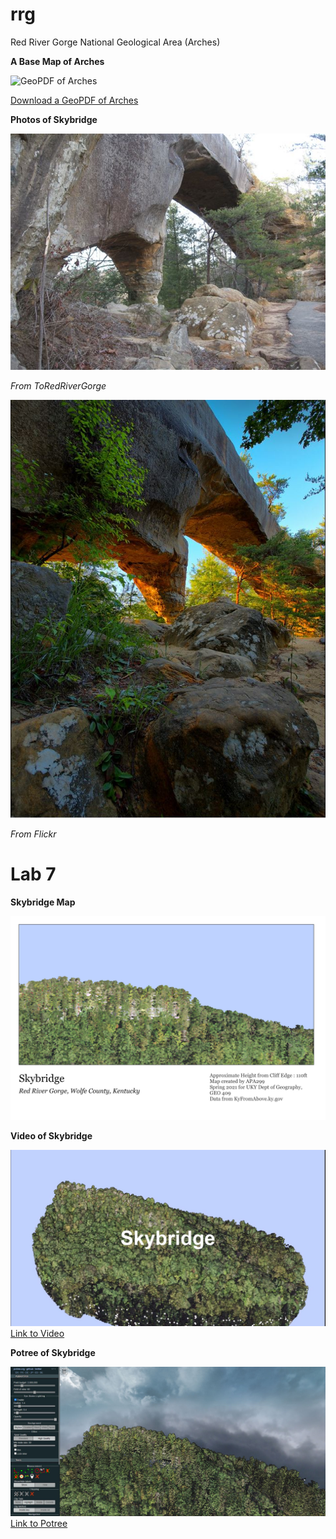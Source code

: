 # rrg

Red River Gorge National Geological Area (Arches)

**A Base Map of Arches**

![GeoPDF of Arches](graphics/rrgArches.png)

[Download a GeoPDF of Arches](basemap/rrg.pdf)


**Photos of Skybridge**

![Skybridge](graphics/sky-bridge-7.jpg)

*From ToRedRiverGorge*

![Skybridge in the Evening](graphics/skyEvening.JPG)

*From Flickr*


# Lab 7

**Skybridge Map**

![Skybridge Map](graphics/skyMAP.png)


**Video of Skybridge**

![Skybridge Screenshot](graphics/skyScreen.JPG)
[Link to Video](https://youtu.be/ig3jhBgR0bk)


**Potree of Skybridge**

![Potree Screenshot](graphics/potreeSKYScreen.JPG)
[Link to Potree](https://apa299.github.io/rrg/potreeSKY/)
